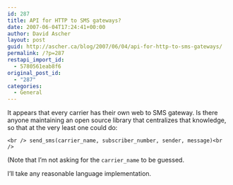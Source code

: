 ```yaml
---
id: 287
title: API for HTTP to SMS gateways?
date: 2007-06-04T17:24:41+00:00
author: David Ascher
layout: post
guid: http://ascher.ca/blog/2007/06/04/api-for-http-to-sms-gateways/
permalink: /?p=287
restapi_import_id:
  - 5780561eab8f6
original_post_id:
  - "287"
categories:
  - General
---
```

It appears that every carrier has their own web to SMS gateway. Is there anyone maintaining an open source library that centralizes that knowledge, so that at the very least one could do:

`<br />
  send_sms(carrier_name, subscriber_number, sender, message)<br />
` 

(Note that I&#8217;m not asking for the `carrier_name` to be guessed.

I&#8217;ll take any reasonable language implementation.